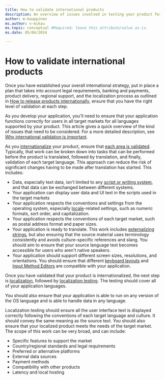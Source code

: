 ```yaml
---
title: How to validate international products
description: An overview of issues involved in testing your product for international release.
author: m-kauppinen
ms.author: v-mikau
ms.topic: conceptual #Required; leave this attribute/value as-is.
ms.date: 05/04/2024

---
```


# How to validate international products

Once you have established your overall international strategy, put in place a plan that takes into account legal requirements, banking and payments, product delivery, regional support, and the localization process as outlined in [How to release products internationally](how-to-release-products-internationally.md), ensure that you have the right level of validation at each step.

As you develop your application, you'll need to ensure that your application functions correctly for users in all target markets for all languages supported by your product. This article gives a quick overview of the kind of issues that need to be considered. For a more detailed description, see [Why international validation is important](../testing/why-international-validation-is-important.md).

As you [internationalize](software-internationalization.md) your product, ensure that [each area is validated](../testing/when-to-perform-internationalization-testing.md). Typically, that work can be broken down into tasks that can be performed before the product is translated, followed by translation, and finally, validation of each target language. This approach can reduce the risk of significant changes having to be made after translation has started. This includes:

- Data, especially text data, isn't limited to any [script or writing system](../fonts-layout/writing-systems.md), and that data can be exchanged between different systems.
- Your application can display user data and UI text in the scripts used in the target markets
- Your application respects the conventions and settings from the operating system, especially [locale](../locale/locale.md)-related settings, such as numeric formats, sort order, and capitalization.
- Your application respects the conventions of each target market, such as postal address format and paper sizes.
- Your application is ready to translate. This work includes [externalizing strings](../internationalization/externalize-resources.md), but also ensuring that the source material uses terminology consistently and avoids culture-specific references and slang. You should aim to ensure that your source language text becomes accessible for users who aren't native speakers.
- Your application should support different screen sizes, resolutions, and orientations. You should ensure that different [keyboard layouts](../windows-keyboard-layouts.md) and [Input Method Editors](../input/input-method-editors.md) are compatible with your application.

Once you have validated that your product is internationalized, the next step is [localization](../localization/localization-overview.md), followed by [localization testing](../testing/how-to-perform-localization-testing.md). The testing should cover all of your application languages.

You should also ensure that your application is able to run on any version of the OS language and is able to handle data in any language.

Localization testing should ensure all the user interface text is displayed correctly following the conventions of each target language and culture. It should convey the same meaning as the source text. You should also ensure that your localized product meets the needs of the target market. The scope of this work can be very broad, and can include:

- Specific features to support the market
- Country/regional standards and legal requirements
- Preferred or alternative platforms
- External data sources
- Payment methods
- Compatibility with other products
- Latency and local hosting
